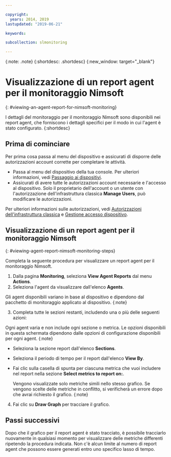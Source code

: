 ```yaml
---

copyright:
  years: 2014, 2019
lastupdated: "2019-06-21"

keywords:

subcollection: slmonitoring

---
```


{:note: .note}
{:shortdesc: .shortdesc}
{:new_window: target="_blank"}

# Visualizzazione di un report agent per il monitoraggio Nimsoft
{: #viewing-an-agent-report-for-nimsoft-monitoring}

I dettagli del monitoraggio per il monitoraggio Nimsoft sono disponibili nei report agent, che forniscono i dettagli specifici per il modo in cui l'agent è stato configurato. 
{:shortdesc}

## Prima di cominciare
Per prima cosa passa al menu del dispositivo e assicurati di disporre delle autorizzazioni account corrette per completare le attività.

* Passa al menu del dispositivo della tua console. Per ulteriori informazioni, vedi [Passaggio ai dispositivi](/docs/infrastructure/SLmonitoring?topic=virtual-servers-navigating-devices).
* Assicurati di avere tutte le autorizzazioni account necessarie e l'accesso al dispositivo. Solo il proprietario dell'account o un utente con l'autorizzazione dell'infrastruttura classica **Manage Users**, può modificare le autorizzazioni.

Per ulteriori informazioni sulle autorizzazioni, vedi [Autorizzazioni dell'infrastruttura classica](/docs/iam?topic=iam-infrapermission#infrapermission) e [Gestione accesso dispositivo](/docs/vsi?topic=virtual-servers-managing-device-access).

## Visualizzazione di un report agent per il monitoraggio Nimsoft
{: #viewing-agent-report-nimsoft-monitoring-steps}

Completa la seguente procedura per visualizzare un report agent per il monitoraggio Nimsoft.

1. Dalla pagina **Monitoring**, seleziona **View Agent Reports** dal menu **Actions**.
2. Seleziona l'agent da visualizzare dall'elenco **Agents**.

  Gli agent disponibili variano in base al dispositivo e dipendono dal pacchetto di monitoraggio applicato al dispositivo.
  {:note}
  
3. Completa tutte le sezioni restanti, includendo una o più delle seguenti azioni:

  Ogni agent varia e non include ogni sezione o metrica. Le opzioni disponibili in questa schermata dipendono dalle opzioni di configurazione disponibili per ogni agent.
  {:note}
  
  * Seleziona la sezione report dall'elenco **Sections**.
  * Seleziona il periodo di tempo per il report dall'elenco **View By**.
  * Fai clic sulla casella di spunta per ciascuna metrica che vuoi includere nel report nella sezione **Select metrics to report on:**.
    
    Vengono visualizzate solo metriche simili nello stesso grafico. Se vengono scelte delle metriche in conflitto, si verificherà un errore dopo che avrai richiesto il grafico.
    {:note}
4. Fai clic su **Draw Graph** per tracciare il grafico.

## Passi successivi

Dopo che il grafico per il report agent è stato tracciato, è possibile tracciarlo nuovamente in qualsiasi momento per visualizzare delle metriche differenti ripetendo la procedura indicata. Non c'è alcun limite al numero di report agent che possono essere generati entro uno specifico lasso di tempo.
